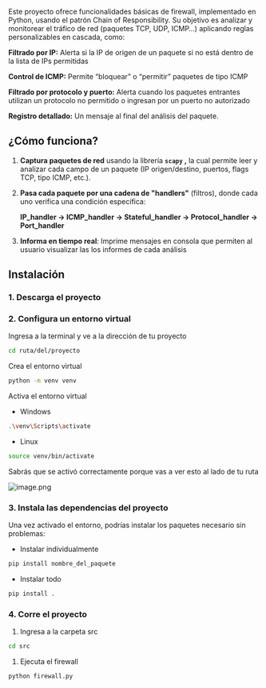 Este proyecto ofrece funcionalidades básicas de firewall, implementado en Python, usando el patrón Chain of Responsibility. Su objetivo es analizar y monitorear el tráfico de red (paquetes TCP, UDP, ICMP…) aplicando reglas personalizables en cascada, como:

**Filtrado por IP:** Alerta si la IP de origen de un paquete si no está dentro de la lista de IPs permitidas

**Control de ICMP:** Permite “bloquear” o “permitir” paquetes de tipo ICMP

**Filtrado por protocolo y puerto:** Alerta cuando los paquetes entrantes utilizan un protocolo no permitido o ingresan por un puerto no autorizado

**Registro detallado:** Un mensaje al final del análisis del paquete.

## ¿Cómo funciona?

1. **Captura paquetes de red** usando la librería **`scapy` ,** la cual permite leer y analizar cada campo de un paquete (IP origen/destino, puertos, flags TCP, tipo ICMP, etc.).
2. **Pasa cada paquete por una cadena de "handlers"** (filtros), donde cada uno verifica una condición específica:
    
    **IP_handler → ICMP_handler → Stateful_handler → Protocol_handler → Port_handler**
    
3. **Informa  en tiempo real**: Imprime mensajes en consola que permiten al usuario visualizar las los informes de cada análisis

## Instalación

### 1. Descarga el proyecto

### 2. Configura un entorno virtual

Ingresa a la terminal y ve a la dirección de tu proyecto

```bash
cd ruta/del/proyecto
```

Crea el entorno virtual

```bash
python -m venv venv
```

Activa el entorno virtual

- Windows

```bash
.\venv\Scripts\activate
```

- Linux

```bash
source venv/bin/activate
```

Sabrás que se activó correctamente porque vas a ver esto al lado de tu ruta

![image.png](attachment:ea86f391-305b-4bd1-a704-4b65bf55e8ec:image.png)

### 3. Instala las dependencias del proyecto

Una vez activado el entorno, podrías instalar los paquetes necesario sin problemas:

- Instalar individualmente

```bash
pip install nombre_del_paquete
```

- Instalar todo

```bash
pip install . 
```

### 4. Corre el proyecto

1. Ingresa a la carpeta src

```bash
cd src
```

1. Ejecuta el firewall

```bash
python firewall.py
```